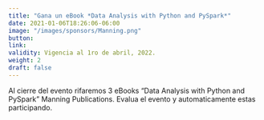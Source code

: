 ```yaml
---
title: "Gana un eBook *Data Analysis with Python and PySpark*"
date: 2021-01-06T18:26:06-06:00
image: "/images/sponsors/Manning.png"
button: 
link:
validity: Vigencia al 1ro de abril, 2022.
weight: 2
draft: false
---
```


Al cierre del evento rifaremos 3 eBooks “Data Analysis with Python and PySpark” Manning Publications. Evalua el evento y automaticamente estas participando.
